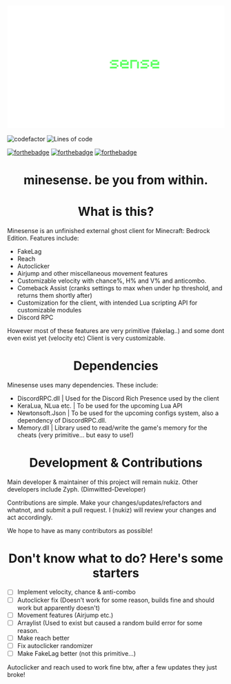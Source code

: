 ![minesense](https://github.com/nukiz/minesense/blob/main/githubrsc/minesenses.png?raw=true)

![codefactor](https://img.shields.io/codefactor/grade/github/nukiz/minesense?color=royalblue)
![Lines of code](https://img.shields.io/tokei/lines/github/nukiz/minesense?color=lightcoral&label=lines%20of%20code)

[![forthebadge](https://forthebadge.com/images/badges/compatibility-club-penguin.svg)](https://forthebadge.com)
[![forthebadge](https://forthebadge.com/images/badges/contains-tasty-spaghetti-code.svg)](https://forthebadge.com)
[![forthebadge](https://forthebadge.com/images/badges/reading-6th-grade-level.svg)](https://forthebadge.com)


<h1 align="center">minesense. be you from within.</h1>

## <h1 align="center">What is this?</h1>

Minesense is an unfinished external ghost client for Minecraft: Bedrock Edition. Features include:
- FakeLag
- Reach
- Autoclicker
- Airjump and other miscellaneous movement features
- Customizable velocity with chance%, H% and V% and anticombo.
- Comeback Assist (cranks settings to max when under hp threshold, and returns them shortly after)
- Customization for the client, with intended Lua scripting API for customizable modules
- Discord RPC

However most of these features are very primitive (fakelag..) and some dont even exist yet (velocity etc)
Client is very customizable.

## <h1 align="center">Dependencies</h1>

Minesense uses many dependencies. These include: 
- DiscordRPC.dll | Used for the Discord Rich Presence used by the client
- KeraLua, NLua etc. | To be used for the upcoming Lua API
- Newtonsoft.Json | To be used for the upcoming configs system, also a dependency of DiscordRPC.dll.
- Memory.dll | Library used to read/write the game's memory for the cheats (very primitive... but easy to use!)

## <h1 align="center">Development & Contributions</h1>

Main developer & maintainer of this project will remain nukiz.
Other developers include Zyph. (Dimwitted-Developer)

Contributions are simple. Make your changes/updates/refactors and whatnot, and submit a pull request. I (nukiz) will review your changes and act accordingly.

We hope to have as many contributors as possible!

## <h1 align="center">Don't know what to do? Here's some starters</h1>

- [ ] Implement velocity, chance & anti-combo
- [ ] Autoclicker fix (Doesn't work for some reason, builds fine and should work but apparently doesn't)
- [ ] Movement features (Airjump etc.)
- [ ] Arraylist (Used to exist but caused a random build error for some reason.
- [ ] Make reach better
- [ ] Fix autoclicker randomizer
- [ ] Make FakeLag better (not this primitive...)

Autoclicker and reach used to work fine btw, after a few updates they just broke!


